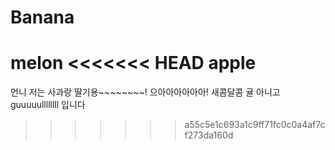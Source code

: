 # Banana
melon
<<<<<<< HEAD
apple
=======
언니 저는 사과랑 딸기용~~~~~~~~!
으아아아아아아!
새콤달콤
귤 아니고 guuuuullllllll 입니다
>>>>>>> a55c5e1c693a1c9ff71fc0c0a4af7cf273da160d
